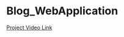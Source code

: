 # Blog_WebApplication
<a href="https://www.linkedin.com/posts/yash-bhayani-3328b4195_i-have-created-blog-app-in-mean-stack-technology-activity-7058473858973990913-bm9h?utm_source=share&utm_medium=member_desktop">Project Video Link</a>
